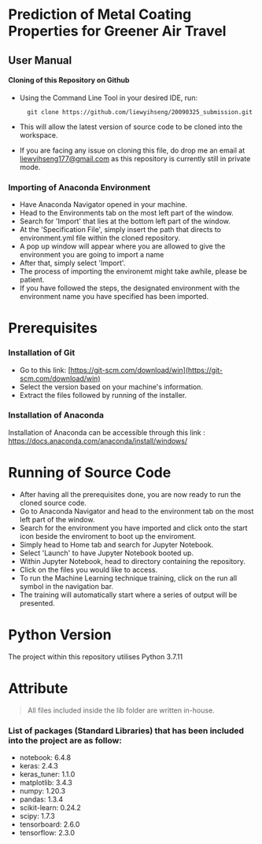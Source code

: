 # Prediction of Metal Coating Properties for Greener Air Travel


## User Manual
#### Cloning of this Repository on Github
* Using the Command Line Tool in your desired IDE, run:

		git clone https://github.com/liewyihseng/20090325_submission.git
* This will allow the latest version of source code to be cloned into the workspace.
* If you are facing any issue on cloning this file, do drop me an email at liewyihseng177@gmail.com as this repository is currently still in private mode.

### Importing of Anaconda Environment
* Have Anaconda Navigator opened in your machine.
* Head to the Environments tab on the most left part of the window.
* Search for 'Import' that lies at the bottom left part of the window.
* At the 'Specification File', simply insert the path that directs to environment.yml file within the cloned repository.
* A pop up window will appear where you are allowed to give the environment you are going to import a name
* After that, simply select 'Import'.
* The process of importing the environemt might take awhile, please be patient.
* If you have followed the steps, the designated environment with the environment name you have specified has been imported.


# Prerequisites
### Installation of  Git
* Go to this link:
[https://git-scm.com/download/win](https://git-scm.com/download/win)
* Select the version based on your machine's information.
* Extract the files followed by running of the installer.


### Installation of Anaconda
Installation of Anaconda can be accessible through this link :
https://docs.anaconda.com/anaconda/install/windows/


# Running of Source Code
* After having all the prerequisites done, you are now ready to run the cloned source code.
* Go to Anaconda Navigator and head to the environment tab on the most left part of the window.
* Search for the environment you have imported and click onto the start icon beside the enviroment to boot up the enviroment.
* Simply head to Home tab and search for Jupyter Notebook.
* Select 'Launch' to have Jupyter Notebook booted up.
* Within Jupyter Notebook, head to directory containing the repository.
* Click on the files you would like to access.
* To run the Machine Learning technique training, click on the run all symbol in the navigation bar.
* The training will automatically start where a series of output will be presented. 

# Python Version
The project within this repository utilises Python 3.7.11

# Attribute
> All files included inside the lib folder are written in-house.
### List of packages (Standard Libraries) that has been included into the project are as follow:
  * notebook: 6.4.8
  * keras: 2.4.3
  * keras_tuner: 1.1.0
  * matplotlib: 3.4.3
  * numpy: 1.20.3
  * pandas: 1.3.4
  * scikit-learn: 0.24.2
  * scipy: 1.7.3
  * tensorboard: 2.6.0
  * tensorflow: 2.3.0
